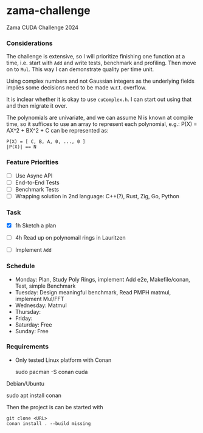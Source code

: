 # zama-challenge

Zama CUDA Challenge 2024


### Considerations

The challenge is extensive, so I will prioritize finishing one function at a
time, i.e. start with `Add` and write tests, benchmark and profiling.  Then move
on to `Mul`. This way I can demonstrate quality per time unit.

Using complex numbers and not Gaussian integers as the underlying fields implies
some decisions need to be made w.r.t. overflow.

It is inclear whether it is okay to use `cuComplex.h`. I can start out using that
and then migrate it over.

The polynomials are univariate, and we can assume N is known at compile time, so
it suffices to use an array to represent each polynomial, e.g.: P(X) = AX^2 + BX^2 +
C can be represented as:

    P(X) = [ C, B, A, 0, ..., 0 ]
    |P(X)| == N


### Feature Priorities

- [ ] Use Async API
- [ ] End-to-End Tests
- [ ] Benchmark Tests
- [ ] Wrapping solution in 2nd language:  C++(?), Rust, Zig, Go, Python

### 



### Task

- [x] 1h Sketch a plan
- [ ] 4h Read up on polynomail rings in Lauritzen
- [ ] Implement `Add`


### Schedule

- Monday: Plan, Study Poly Rings, implement Add e2e, Makefile/conan, Test, simple Benchmark
- Tuesday: Design meaningful benchmark, Read PMPH matmul, implement Mul/FFT
- Wednesday: Matmul
- Thursday: 
- Friday:
- Saturday: Free
- Sunday:   Free


### Requirements

- Only tested Linux platform with Conan

    sudo pacman -S conan cuda

Debian/Ubuntu

   sudo apt install conan 

Then the project is can be started with

    git clone <URL>
    conan install . --build missing

